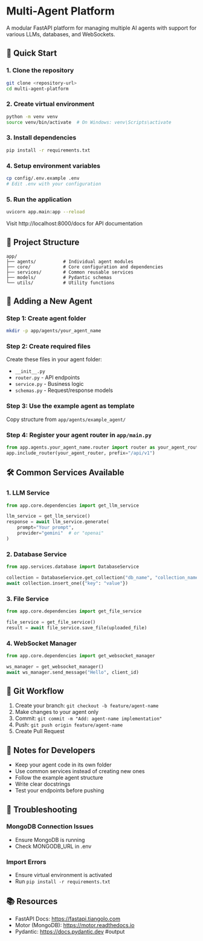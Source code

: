 # Multi-Agent Platform

A modular FastAPI platform for managing multiple AI agents with support for various LLMs, databases, and WebSockets.

## 🚀 Quick Start

### 1. Clone the repository
```bash
git clone <repository-url>
cd multi-agent-platform
```

### 2. Create virtual environment
```bash
python -m venv venv
source venv/bin/activate  # On Windows: venv\Scripts\activate
```

### 3. Install dependencies
```bash
pip install -r requirements.txt
```

### 4. Setup environment variables
```bash
cp config/.env.example .env
# Edit .env with your configuration
```

### 5. Run the application
```bash
uvicorn app.main:app --reload
```

Visit http://localhost:8000/docs for API documentation

## 📁 Project Structure

```
app/
├── agents/          # Individual agent modules
├── core/            # Core configuration and dependencies
├── services/        # Common reusable services
├── models/          # Pydantic schemas
└── utils/           # Utility functions
```

## 🤖 Adding a New Agent

### Step 1: Create agent folder
```bash
mkdir -p app/agents/your_agent_name
```

### Step 2: Create required files
Create these files in your agent folder:
- `__init__.py`
- `router.py` - API endpoints
- `service.py` - Business logic
- `schemas.py` - Request/response models

### Step 3: Use the example agent as template
Copy structure from `app/agents/example_agent/`

### Step 4: Register your agent router in `app/main.py`
```python
from app.agents.your_agent_name.router import router as your_agent_router
app.include_router(your_agent_router, prefix="/api/v1")
```

## 🛠️ Common Services Available

### 1. LLM Service
```python
from app.core.dependencies import get_llm_service

llm_service = get_llm_service()
response = await llm_service.generate(
    prompt="Your prompt",
    provider="gemini"  # or "openai"
)
```

### 2. Database Service
```python
from app.services.database import DatabaseService

collection = DatabaseService.get_collection("db_name", "collection_name")
await collection.insert_one({"key": "value"})
```

### 3. File Service
```python
from app.core.dependencies import get_file_service

file_service = get_file_service()
result = await file_service.save_file(uploaded_file)
```

### 4. WebSocket Manager
```python
from app.core.dependencies import get_websocket_manager

ws_manager = get_websocket_manager()
await ws_manager.send_message("Hello", client_id)
```

## 🔄 Git Workflow

1. Create your branch: `git checkout -b feature/agent-name`
2. Make changes to your agent only
3. Commit: `git commit -m "Add: agent-name implementation"`
4. Push: `git push origin feature/agent-name`
5. Create Pull Request

## 📝 Notes for Developers

- Keep your agent code in its own folder
- Use common services instead of creating new ones
- Follow the example agent structure
- Write clear docstrings
- Test your endpoints before pushing

## 🐛 Troubleshooting

### MongoDB Connection Issues
- Ensure MongoDB is running
- Check MONGODB_URL in .env

### Import Errors
- Ensure virtual environment is activated
- Run `pip install -r requirements.txt`

## 📚 Resources

- FastAPI Docs: https://fastapi.tiangolo.com
- Motor (MongoDB): https://motor.readthedocs.io
- Pydantic: https://docs.pydantic.dev
#output